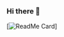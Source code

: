 ### Hi there 👋

[![ReadMe Card](https://github-readme-stats.vercel.app/api?username=ruby109&show_icons=true)]


